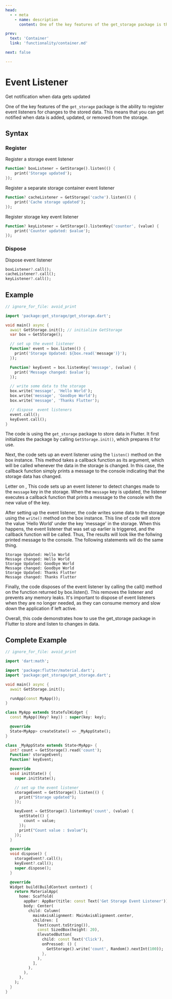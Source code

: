 ```yaml
---
head:
  - - meta
    - name: description
      content: One of the key features of the get_storage package is the ability to register event listeners for changes to the stored data. This means that you can get notified when data is added, updated, or removed from the storage.

prev:
  text: 'Container'
  link: 'functionality/container.md'

next: false

---
```


# Event Listener

Get notification when data gets updated

One of the key features of the `get_storage` package is the ability to register event listeners for changes to the stored data. This means that you can get notified when data is added, updated, or removed from the storage.

## Syntax

### Register

Register a storage event listener

```dart
Function? boxListener = GetStorage().listen(() {
    print('Storage updated');
});
```

Register a separate storage container event listener

```dart
Function? cacheListener = GetStorage('cache').listen(() {
    print('Cache storage updated');
});
```

Register storage key event listener

```dart
Function? keyListener = GetStorage().listenKey('counter', (value) {
    print('Counter updated: $value');
});
```

### Dispose

Dispose event listener

```dart
boxListener?.call();
cacheListener?.call();
keyListener?.call();
```

## Example

```dart
// ignore_for_file: avoid_print

import 'package:get_storage/get_storage.dart';

void main() async {
  await GetStorage.init(); // initialize GetStorage
  var box = GetStorage();

  // set up the event listener
  Function? event = box.listen(() {
    print('Storage Updated: ${box.read('message')}');
  });

  Function? keyEvent = box.listenKey('message', (value) {
    print('Message changed: $value');
  });

  // write some data to the storage
  box.write('message', 'Hello World');
  box.write('message', 'Goodbye World');
  box.write('message', 'Thanks Flutter');

  // dispose  event listeners
  event.call();
  keyEvent.call();
}
```

The code is using the `get_storage` package to store data in Flutter. It first initializes the package by calling `GetStorage.init()`, which prepares it for use.

Next, the code sets up an event listener using the `listen()` method on the box instance. This method takes a callback function as its argument, which will be called whenever the data in the storage is changed. In this case, the callback function simply prints a message to the console indicating that the storage data has changed.

Letter on , This code sets up an event listener to detect changes made to the `message` key in the storage. When the `message` key is updated, the listener executes a callback function that prints a message to the console with the new value of the key.

After setting up the event listener, the code writes some data to the storage using the `write()` method on the box instance. This line of code will store the value 'Hello World' under the key 'message' in the storage. When this happens, the event listener that was set up earlier is triggered, and the callback function will be called. Thus, The results will look like the follwing  printed message to the console. The following statements will do the same thing.

```terminal
Storage Updated: Hello World
Message changed: Hello World
Storage Updated: Goodbye World
Message changed: Goodbye World
Storage Updated: Thanks Flutter
Message changed: Thanks Flutter
```

Finally, the code disposes of the event listener by calling the call() method on the function returned by box.listen(). This removes the listener and prevents any memory leaks. It's important to dispose of event listeners when they are no longer needed, as they can consume memory and slow down the application if left active.

Overall, this code demonstrates how to use the get_storage package in Flutter to store and listen to changes in data.

## Complete Example

```dart
// ignore_for_file: avoid_print

import 'dart:math';

import 'package:flutter/material.dart';
import 'package:get_storage/get_storage.dart';

void main() async {
  await GetStorage.init();

  runApp(const MyApp());
}

class MyApp extends StatefulWidget {
  const MyApp({Key? key}) : super(key: key);

  @override
  State<MyApp> createState() => _MyAppState();
}

class _MyAppState extends State<MyApp> {
  int? count = GetStorage().read('count');
  Function? storageEvent;
  Function? keyEvent;

  @override
  void initState() {
    super.initState();

    // set up the event listener
    storageEvent = GetStorage().listen(() {
      print("Storage updated");
    });

    keyEvent = GetStorage().listenKey('count', (value) {
      setState(() {
        count = value;
      });
      print("Count value : $value");
    });
  }

  @override
  void dispose() {
    storageEvent?.call();
    keyEvent?.call();
    super.dispose();
  }

  @override
  Widget build(BuildContext context) {
    return MaterialApp(
      home: Scaffold(
        appBar: AppBar(title: const Text('Get Storage Event Listener')),
        body: Center(
          child: Column(
            mainAxisAlignment: MainAxisAlignment.center,
            children: [
              Text(count.toString()),
              const SizedBox(height: 20),
              ElevatedButton(
                child: const Text('Click'),
                onPressed: () {
                  GetStorage().write('count', Random().nextInt(100));
                },
              ),
            ],
          ),
        ),
      ),
    );
  }
}
```
